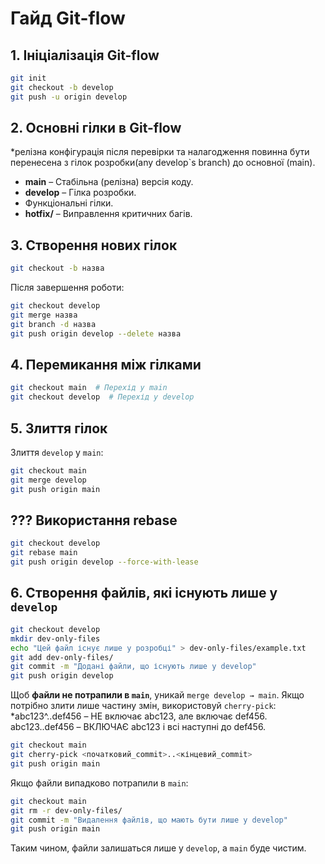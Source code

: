 # Гайд Git-flow

## 1. Ініціалізація Git-flow

```bash
git init
git checkout -b develop
git push -u origin develop
```

## 2. Основні гілки в Git-flow

\*релізна конфігурація після перевірки та налагодження повинна бути перенесена з гілок розробки(any develop\`s branch) до основної (main).

- **main** – Cтабільна (релізна) версія коду.
- **develop** – Гілка розробки.
- Функціональні гілки.
- **hotfix/** – Виправлення критичних багів.

## 3. Створення нових гілок

```bash
git checkout -b назва
```

Після завершення роботи:

```bash
git checkout develop
git merge назва
git branch -d назва
git push origin develop --delete назва
```

## 4. Перемикання між гілками

```bash
git checkout main  # Перехід у main
git checkout develop  # Перехід у develop
```

## 5. Злиття гілок

Злиття `develop` у `main`:

```bash
git checkout main
git merge develop
git push origin main
```

## ??? Використання rebase

```bash
git checkout develop
git rebase main
git push origin develop --force-with-lease
```

## 6. Створення файлів, які існують лише у `develop`

```bash
git checkout develop
mkdir dev-only-files
echo "Цей файл існує лише у розробці" > dev-only-files/example.txt
git add dev-only-files/
git commit -m "Додані файли, що існують лише у develop"
git push origin develop
```

Щоб **файли не потрапили в `main`**, уникай `merge develop → main`. Якщо потрібно злити лише частину змін, використовуй `cherry-pick`:
*abc123^..def456 – НЕ включає abc123, але включає def456.
 abc123..def456 – ВКЛЮЧАЄ abc123 і всі наступні до def456.

```bash
git checkout main
git cherry-pick <початковий_commit>..<кінцевий_commit>
git push origin main
```

Якщо файли випадково потрапили в `main`:

```bash
git checkout main
git rm -r dev-only-files/
git commit -m "Видалення файлів, що мають бути лише у develop"
git push origin main
```

Таким чином, файли залишаться лише у `develop`, а `main` буде чистим.

